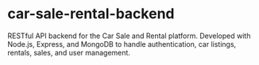 # car-sale-rental-backend
RESTful API backend for the Car Sale and Rental platform. Developed with Node.js, Express, and MongoDB to handle authentication, car listings, rentals, sales, and user management.
